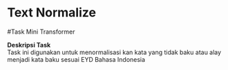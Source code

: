 # Text Normalize

#Task Mini Transformer

**Deskripsi Task**  
Task ini digunakan untuk menormalisasi kan kata yang tidak baku atau alay menjadi kata baku sesuai EYD Bahasa Indonesia



